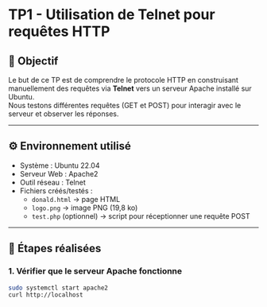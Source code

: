 # TP1 - Utilisation de Telnet pour requêtes HTTP

## 🎯 Objectif
Le but de ce TP est de comprendre le protocole HTTP en construisant manuellement des requêtes via **Telnet** vers un serveur Apache installé sur Ubuntu.  
Nous testons différentes requêtes (GET et POST) pour interagir avec le serveur et observer les réponses.

---

## ⚙️ Environnement utilisé
- Système : Ubuntu 22.04
- Serveur Web : Apache2
- Outil réseau : Telnet
- Fichiers créés/testés :
  - `donald.html` → page HTML
  - `logo.png` → image PNG (19,8 ko)
  - `test.php` (optionnel) → script pour réceptionner une requête POST

---

## 📝 Étapes réalisées

### 1. Vérifier que le serveur Apache fonctionne
```bash
sudo systemctl start apache2
curl http://localhost

